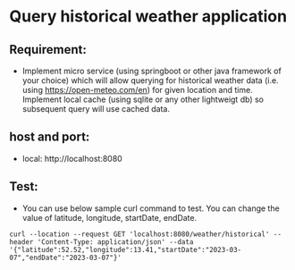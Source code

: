 # Query historical weather application

## Requirement: 
* Implement micro service (using springboot or other java framework of your choice) which will allow querying for historical weather data (i.e. using https://open-meteo.com/en) for given location and time. Implement local cache (using sqlite or any other lightweigt db) so subsequent query will use cached data.

## host and port:
* local: http://localhost:8080

## Test:
* You can use below sample curl command to test. You can change the value of latitude, longitude, startDate, endDate.
```
curl --location --request GET 'localhost:8080/weather/historical' --header 'Content-Type: application/json' --data '{"latitude":52.52,"longitude":13.41,"startDate":"2023-03-07","endDate":"2023-03-07"}'
```

